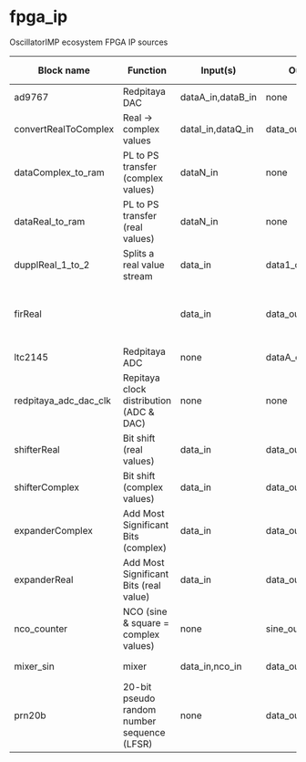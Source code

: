 # fpga_ip
OscillatorIMP ecosystem FPGA IP sources

|     Block name      |    Function                           | Input(s)  | Output(s)          | Parameter(s)   | Driver | Library function(s) (liboscimp) |
|---------------------|---------------------------------------|-----------|--------------------|----------------|--------|---------------------------------|
|ad9767               |Redpitaya DAC                          |dataA_in,dataB_in| none               |none            |none    |                                 |
|convertRealToComplex |Real -> complex values                 |dataI_in,dataQ_in|data_out      |DATA_SIZE(8)                |none    |         |
|dataComplex_to_ram   |PL to PS transfer (complex values)     |dataN_in   |none                |DATA_SIZE(32), NB_INPUT(12), NB_SAMPLE(1024)            |data_to_ram| |
|dataReal_to_ram      |PL to PS transfer (real values)        |dataN_in   |none                |DATA_SIZE(32), NB_INPUT(12), NB_SAMPLE(1024)            |data_to_ram| |
|dupplReal_1_to_2     |Splits a real value stream             |data_in    |data1_out,data2_out |DATA_SIZE(8)                                          |none       | |
|firReal              |                                       |data_in    |data_out            |DATA_SIZE(16), NB_COEFF(128), DECIMATE_FACTOR(32), DATA_OUT_SIZE(32), COEFF_SIZE(16)|fir| |
|ltc2145              |Redpitaya ADC                          |none       |dataA_out,dataB_out |none            |none    | |
|redpitaya_adc_dac_clk|Repitaya clock distribution (ADC & DAC)|none       |none                |none            |none    | |
|shifterReal          |Bit shift (real values)                |data_in    |data_out            |DATA_IN_SIZE(32), DATA_OUT_SIZE(16)   |none    | |
|shifterComplex       |Bit shift (complex values)             |data_in    |data_out            |DATA_IN_SIZE(32), DATA_OUT_SIZE(16)   |none    | |
|expanderComplex      |Add Most Significant Bits (complex)    |data_in    |data_out            |DATA_IN_SIZE(16), DATA_OUT_SIZE(16) | none | |
|expanderReal         |Add Most Significant Bits (real value) |data_in    |data_out            |DATA_IN_SIZE(16), DATA_OUT_SIZE(16) | none | |
|nco_counter          |NCO (sine & square = complex values)   |none       |sine_out, square_out |COUNTER_SIZE(28), DATA_SIZE(16) |nco_counter|nco_counter_send_conf|
|mixer_sin            |mixer                                  |data_in,nco_in|data_out         |DATA_SIZE(16), NCO_SIZE(16)|none||
|prn20b               | 20-bit pseudo random number sequence (LFSR)|none | data_out | none | none | none | |
